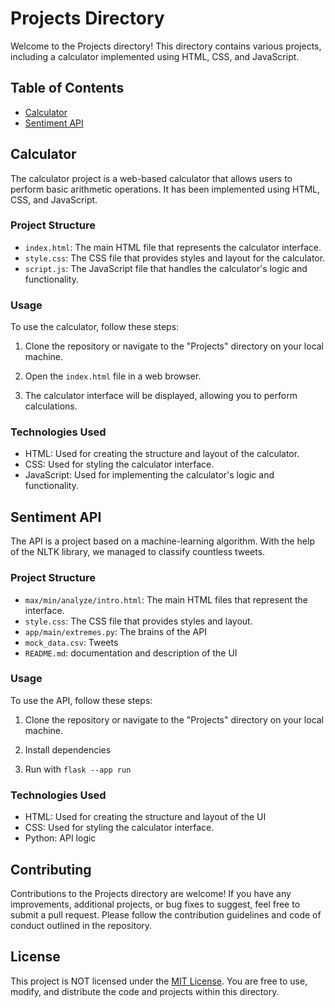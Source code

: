 # Projects Directory

Welcome to the Projects directory! This directory contains various projects, including a calculator implemented using HTML, CSS, and JavaScript.

## Table of Contents

- [Calculator](#calculator)
- [Sentiment API](#sentimentAPI)

## Calculator

The calculator project is a web-based calculator that allows users to perform basic arithmetic operations. It has been implemented using HTML, CSS, and JavaScript.

### Project Structure

- `index.html`: The main HTML file that represents the calculator interface.
- `style.css`: The CSS file that provides styles and layout for the calculator.
- `script.js`: The JavaScript file that handles the calculator's logic and functionality.

### Usage

To use the calculator, follow these steps:

1. Clone the repository or navigate to the "Projects" directory on your local machine.

2. Open the `index.html` file in a web browser.

3. The calculator interface will be displayed, allowing you to perform calculations.

### Technologies Used

- HTML: Used for creating the structure and layout of the calculator.
- CSS: Used for styling the calculator interface.
- JavaScript: Used for implementing the calculator's logic and functionality.

## Sentiment API

The API is a project based on a machine-learning algorithm. With the help of the NLTK library, we managed to classify countless tweets.

### Project Structure

- `max/min/analyze/intro.html`: The main HTML files that represent the interface.
- `style.css`: The CSS file that provides styles and layout.
- `app/main/extremes.py`: The brains of the API
- `mock_data.csv`: Tweets
- `README.md`: documentation and description of the UI

### Usage

To use the API, follow these steps:

1. Clone the repository or navigate to the "Projects" directory on your local machine.

2. Install dependencies

3. Run with `flask --app run`

### Technologies Used

- HTML: Used for creating the structure and layout of the UI
- CSS: Used for styling the calculator interface.
- Python: API logic
  
## Contributing

Contributions to the Projects directory are welcome! If you have any improvements, additional projects, or bug fixes to suggest, feel free to submit a pull request. Please follow the contribution guidelines and code of conduct outlined in the repository.

## License

This project is NOT licensed under the [MIT License](https://theuselessweb.com). You are free to use, modify, and distribute the code and projects within this directory.
